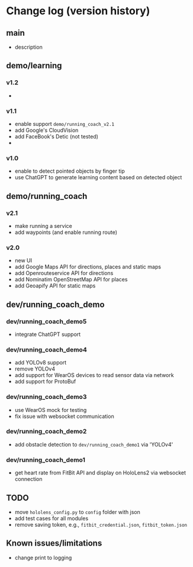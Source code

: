 # Change log (version history)

## main
- description

## demo/learning

### v1.2
- 

### v1.1
- enable support `demo/running_coach_v2.1`
- add Google's CloudVision
- add FaceBook's Detic (not tested)
- 

### v1.0
- enable to detect pointed objects by finger tip
- use ChatGPT to generate learning content based on detected object

## demo/running_coach

### v2.1
- make running a service
- add waypoints (and enable running route)

### v2.0
- new UI
- add Google Maps API for directions, places and static maps
- add Openrouteservice API for directions
- add Nominatim OpenStreetMap API for places 
- add Geoapify API for static maps


## dev/running_coach_demo

### dev/running_coach_demo5
- integrate ChatGPT support

### dev/running_coach_demo4
- add YOLOv8 support
- remove YOLOv4
- add support for WearOS devices to read sensor data via network
- add support for ProtoBuf

### dev/running_coach_demo3
- use WearOS mock for testing
- fix issue with websocket communication

### dev/running_coach_demo2
- add obstacle detection to `dev/running_coach_demo1` via 'YOLOv4'

### dev/running_coach_demo1
- get heart rate from FitBit API and display on HoloLens2 via websocket connection

## TODO
- move `hololens_config.py` to `config` folder with json
- add test cases for all modules
- remove saving token, e.g., `fitbit_credential.json`, `fitbit_token.json`

## Known issues/limitations
- change print to logging